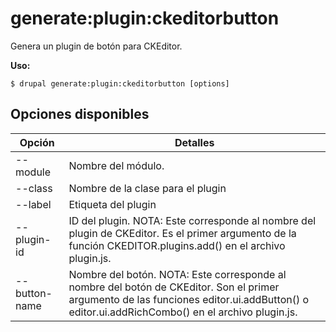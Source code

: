 # generate:plugin:ckeditorbutton
Genera un plugin de botón para CKEditor.

**Uso:**
```
$ drupal generate:plugin:ckeditorbutton [options]
```

## Opciones disponibles
Opción | Detalles
-------|-------------
--module | Nombre del módulo.
--class | Nombre de la clase para el plugin
--label | Etiqueta del plugin
--plugin-id | ID del plugin. NOTA: Este corresponde al nombre del plugin de CKEditor. Es el primer argumento de la función CKEDITOR.plugins.add() en el archivo plugin.js.
--button-name | Nombre del botón. NOTA: Este corresponde al nombre del botón de CKEditor. Son el primer argumento de las funciones editor.ui.addButton() o editor.ui.addRichCombo() en el archivo plugin.js.
